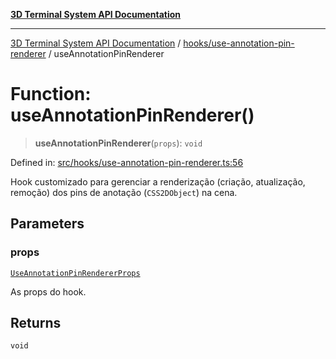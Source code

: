 [**3D Terminal System API Documentation**](../../../README.md)

***

[3D Terminal System API Documentation](../../../README.md) / [hooks/use-annotation-pin-renderer](../README.md) / useAnnotationPinRenderer

# Function: useAnnotationPinRenderer()

> **useAnnotationPinRenderer**(`props`): `void`

Defined in: [src/hooks/use-annotation-pin-renderer.ts:56](https://github.com/Dicommunitas/ThreeJS_Terminal_3D/blob/a3c5b1c59fdfa3d9f217f579fadf3e59d797e664/src/hooks/use-annotation-pin-renderer.ts#L56)

Hook customizado para gerenciar a renderização (criação, atualização, remoção)
dos pins de anotação (`CSS2DObject`) na cena.

## Parameters

### props

[`UseAnnotationPinRendererProps`](../interfaces/UseAnnotationPinRendererProps.md)

As props do hook.

## Returns

`void`
